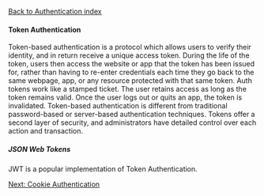 [Back to Authentication index](./index.md)

#### Token Authentication

Token-based authentication is a protocol which allows users to verify their identity, and in return receive a unique access token. During the life of the token, users then access the website or app that the token has been issued for, rather than having to re-enter credentials each time they go back to the same webpage, app, or any resource protected with that same token. Auth tokens work like a stamped ticket. The user retains access as long as the token remains valid. Once the user logs out or quits an app, the token is invalidated. Token-based authentication is different from traditional password-based or server-based authentication techniques. Tokens offer a second layer of security, and administrators have detailed control over each action and transaction.

##### JSON Web Tokens

JWT is a popular implementation of Token Authentication.

[Next: Cookie Authentication](./04-token_authentication.md)
